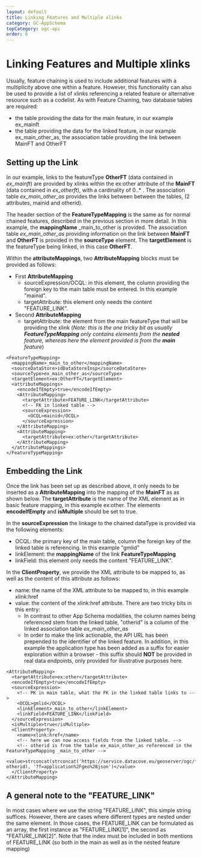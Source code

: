 ```yaml
---
layout: default
title: Linking Features and Multiple xlinks
category: GC-AppSchema
topCategory: ogc-api
order: 6
---
```


# Linking Features and Multiple xlinks

Usually, feature chaining is used to include additional features with a multiplicity above one within a feature. However, this functionality can also be used to provide a list of xlinks referencing a related feature or alternative resource such as a codelist. As with Feature Chaining, two database tables are required:
* the table providing the data for the main feature, in our example ex_mainft
* the table providing the data for the linked feature, in our example ex_main_other_as, the association table providing the link between MainFT and OtherFT

## Setting up the Link


In our example, links to the featureType **OtherFT** (data contained in *ex_mainft*) are provided by xlinks within the ex:other attribute of the **MainFT** (data contained in *ex_otherft*), with a cardinality of 0..* . The association table *ex_main_other_as* provides the links between between the tables, (2 attributes, mainid and otherid).

The header section of the **FeatureTypeMapping** is the same as for normal chained features, described in the previous section in more detail. In this example, the **mappingName** _main_to_other is provided. The association table *ex_main_other_as* providing information on the link between **MainFT** and **OtherFT** is provided in the **sourceType** element. The **targetElement** is the featureType being linked, in this case **OtherFT**.

Within the **attributeMappings**, two **AttributeMapping** blocks must be provided as follows:

* First **AttributeMapping**
  * sourceExpression/OCQL: in this element, the column providing the foreign key to the main table must be entered. In this example "mainid".
  * targetAttribute: this element only needs the content "FEATURE_LINK".
* Second **AttributeMapping**
  * targetAttribute: the element from the main featureType that will be providing the xlink (*Note: this is the one tricky bit as usually **FeatureTypeMapping** only contains elements from the **nested** feature, whereas here the element provided is from the **main** feature*)

```
<FeatureTypeMapping>
  <mappingName>_main_to_other</mappingName>
  <sourceDataStore>idDataStoreInsp</sourceDataStore>
  <sourceType>ex_main_other_as</sourceType>
  <targetElement>ex:OtherFT</targetElement>
  <attributeMappings>
	<encodeIfEmpty>true</encodeIfEmpty>
	<AttributeMapping>
	  <targetAttribute>FEATURE_LINK</targetAttribute>
	  <!-- FK in linked table -->
	  <sourceExpression>
		<OCQL>mainid</OCQL>
	  </sourceExpression>
	</AttributeMapping>
	<AttributeMapping>
	  <targetAttribute>ex:other</targetAttribute>
	</AttributeMapping>
  </attributeMappings>
</FeatureTypeMapping>	
```

## Embedding the Link
Once the link has been set up as described above, it only needs to be inserted as a **AttributeMapping** into the mapping of the **MainFT** as as shown below. 
The **targetAttribute** is the name of the XML element as in basic feature mapping, in this example ex:other. The elements **encodeIfEmpty** and **isMultiple** should be set to true. 

In the **sourceExpression** the linkage to the chained dataType is provided via the following elements:
* OCQL: the primary key of the main table, column the foreign key of the linked table is referencing. In this example "gmlid"
* linkElement: the **mappingName** of the link **FeatureTypeMapping**
* linkField: this element only needs the content "FEATURE_LINK".

In the **ClientProperty**, we provide the XML attribute to be mapped to, as well as the content of this attribute as follows:
* name: the name of the XML attribute to be mapped to, in this example xlink:href
* value: the content of the xlink:href attribute. There are two tricky bits in this entry:
  * In contrast to other App Schema modalities, the column names being referenced stem from the linked table, "otherid" is a column of the linked association table *ex_main_other_as*
  * In order to make the link actionable, the API URL has been prepended to the identifier of the linked feature. In addition, in this example the application type has been added as a suffix for easier exploration within a browser - this suffix should **NOT** be provided in real data endpoints, only provided for illustrative purposes here.

```
<AttributeMapping>
  <targetAttribute>ex:other</targetAttribute>
  <encodeIfEmpty>true</encodeIfEmpty>
  <sourceExpression>
    <!-- PK in main table, what the FK in the linked table links to -->
    <OCQL>gmlid</OCQL>
    <linkElement>_main_to_other</linkElement>
    <linkField>FEATURE_LINK</linkField>
  </sourceExpression>
  <isMultiple>true</isMultiple>
  <ClientProperty>
    <name>xlink:href</name>
    <!-- here we can now access fields from the linked table. -->
    <!-- otherid is from the table ex_main_other_as referenced in the FeatureTypeMapping _main_to_other -->
    <value>strconcat(strconcat('https://service.datacove.eu/geoserver/ogc/features/collections/ex:OtherFT/items/', otherid), '?f=application%2Fgeo%2Bjson')</value>
  </ClientProperty>
</AttributeMapping>					
```

## A general note to the "FEATURE_LINK"
In most cases where we use the string "FEATURE_LINK", this simple string suffices. However, there are cases where different types are nested under the same element. In those cases, the FEATURE_LINK can be formulated as an array, the first instance as "FEATURE_LINK[1]", the second as "FEATURE_LINK[2]". Note that the index must be included in both mentions of FEATURE_LINK (so both in the main as well as in the nested feature mapping)
